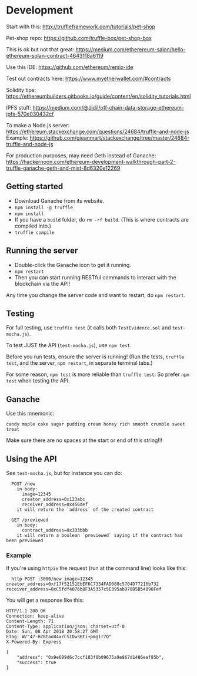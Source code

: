
# Development

Start with this: http://truffleframework.com/tutorials/pet-shop

Pet-shop repo: https://github.com/truffle-box/pet-shop-box

This is ok but not that great: https://medium.com/etherereum-salon/hello-ethereum-solan-contract-4643118a6119

Use this IDE: https://github.com/ethereum/remix-ide

Test out contracts here: https://www.myetherwallet.com/#contracts

Solidity tips: https://ethereumbuilders.gitbooks.io/guide/content/en/solidity_tutorials.html

IPFS stuff: https://medium.com/@didil/off-chain-data-storage-ethereum-ipfs-570e030432cf

To make a Node.js server: https://ethereum.stackexchange.com/questions/24684/truffle-and-node-js
Example: https://github.com/gjeanmart/stackexchange/tree/master/24684-truffle-and-node-js

For production purposes, may need Geth instead of Ganache: https://hackernoon.com/ethereum-development-walkthrough-part-2-truffle-ganache-geth-and-mist-8d6320e12269

## Getting started

* Download Ganache from its website.
* `npm install -g truffle`
* `npm install`
* If you have a `build` folder, do `rm -rf build`. (This is where contracts are compiled into.)
* `truffle compile`

## Running the server

* Double-click the Ganache icon to get it running.
* `npm restart`
* Then you can start running RESTful commands to interact with the blockchain via the API!

Any time you change the server code and want to restart, do `npm restart`.

## Testing

For full testing, use `truffle test` (it calls both `TestEvidence.sol` and `test-mocha.js`).

To test JUST the API (`test-mocha.js`), use `npm test`.

Before you run tests, ensure the server is running! (Run the tests, `truffle test`, and the server, `npm restart`, in separate terminal tabs.)

For some reason, `npm test` is more reliable than `truffle test`. So prefer `npm test` when testing the API.

## Ganache

Use this mnemonic:

```
candy maple cake sugar pudding cream honey rich smooth crumble sweet treat
```

Make sure there are no spaces at the start or end of this string!!!

## Using the API

See `test-mocha.js`, but for instance you can do:

```
  POST /new
    in body:
      image=12345
      creator_address=0x123abc
      receiver_address=0x456def
    it will return the `address` of the created contract

  GET /previewed
    in body:
      contract_address=0x333bbb
    it will return a boolean `previewed` saying if the contract has been previewed
```

### Example

If you're using `httpie` the request (run at the command line) looks like this:

```
  http POST :3000/new image=12345 creator_address=0xf17f52151EbEF6C7334FAD080c5704D77216b732 receiver_address=0xC5fdf4076b8F3A5357c5E395ab970B5B54098Fef
```

You will get a response like this:

```
HTTP/1.1 200 OK
Connection: keep-alive
Content-Length: 71
Content-Type: application/json; charset=utf-8
Date: Sun, 08 Apr 2018 20:58:27 GMT
ETag: W/"47-HZ8tao84xrCSIDw3Bti+pmg1r7Q"
X-Powered-By: Express

{
    "address": "0x9e699d6c7ccf183f0b09675a9e867d1486eef85b",
    "success": true
}
```
